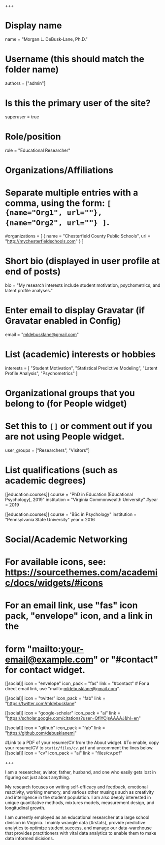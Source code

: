 +++
# Display name
name = "Morgan L. DeBusk-Lane, Ph.D."

# Username (this should match the folder name)
authors = ["admin"]

# Is this the primary user of the site?
superuser = true

# Role/position
role = "Educational Researcher"

# Organizations/Affiliations
#   Separate multiple entries with a comma, using the form: `[ {name="Org1", url=""}, {name="Org2", url=""} ]`.
#organizations = [ { name = "Chesterfield County Public Schools", url = "http://mychesterfieldschools.com" } ]

# Short bio (displayed in user profile at end of posts)
bio = "My research interests include student motivation, psychometrics, and latent profile analyses."

# Enter email to display Gravatar (if Gravatar enabled in Config)
email = "mldebusklane@gmail.com"

# List (academic) interests or hobbies
interests = [
  "Student Motivation",
  "Statistical Predictive Modeling",
  "Latent Profile Analysis",
  "Psychometrics"
]

# Organizational groups that you belong to (for People widget)
#   Set this to `[]` or comment out if you are not using People widget.
user_groups = ["Researchers", "Visitors"]

# List qualifications (such as academic degrees)
[[education.courses]]
  course = "PhD in Education (Educational Psychology), 2019"
  institution = "Virginia Commonwealth University"
  #year = 2019 

[[education.courses]]
  course = "BSc in Psychology"
  institution = "Pennsylvania State University"
  year = 2016

# Social/Academic Networking
# For available icons, see: https://sourcethemes.com/academic/docs/widgets/#icons
#   For an email link, use "fas" icon pack, "envelope" icon, and a link in the
#   form "mailto:your-email@example.com" or "#contact" for contact widget.

[[social]]
  icon = "envelope"
  icon_pack = "fas"
  link = "#contact"  # For a direct email link, use "mailto:mldebusklane@gmail.com".

[[social]]
  icon = "twitter"
  icon_pack = "fab"
  link = "https://twitter.com/mldebusklane"

[[social]]
  icon = "google-scholar"
  icon_pack = "ai"
  link = "https://scholar.google.com/citations?user=QflYOjsAAAAJ&hl=en"

[[social]]
  icon = "github"
  icon_pack = "fab"
  link = "https://github.com/debusklaneml"

 #Link to a PDF of your resume/CV from the About widget.
 #To enable, copy your resume/CV to `static/files/cv.pdf` and uncomment the lines below.
 [[social]]
   icon = "cv"
   icon_pack = "ai"
   link = "files/cv.pdf"

+++

I am a researcher, aviator, father, husband, and one who easily gets lost in figuring out just about anything.

My research focuses on writing self-efficacy and feedback, emotional reactivity, working memory, and various other musings such as creativity and intelligence in the student population. I am also deeply interested in unique quantitative methods, mixtures models, measurement design, and longitudinal growth. 

I am currently employed as an educational researcher at a large school division in Virginia. I mainly wrangle data (#rstats), provide predictive analytics to optimize student success, and manage our data-warehouse that provides practitioners with vital data analytics to enable them to make data informed dicisions. 
